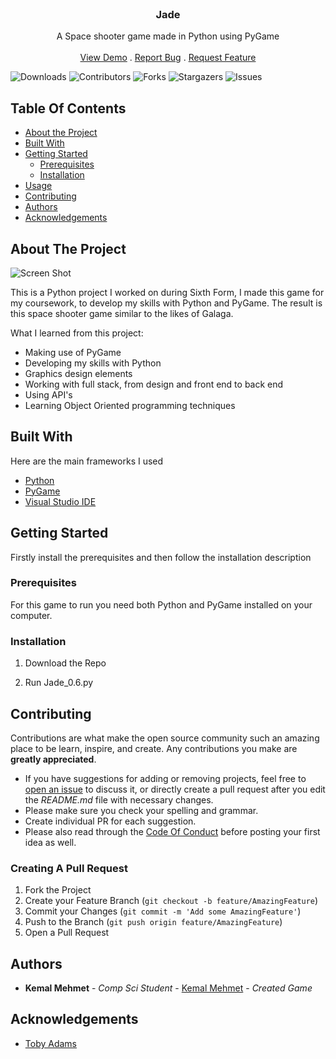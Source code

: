<br/>
<p align="center">
  <h3 align="center">Jade</h3>

  <p align="center">
    A Space shooter game made in Python using PyGame
    <br/>
    <br/>
    <a href="https://github.com/kabuto-mk7/Jade">View Demo</a>
    .
    <a href="https://github.com/kabuto-mk7/Jade/issues">Report Bug</a>
    .
    <a href="https://github.com/kabuto-mk7/Jade/issues">Request Feature</a>
  </p>
</p>

![Downloads](https://img.shields.io/github/downloads/kabuto-mk7/Jade/total) ![Contributors](https://img.shields.io/github/contributors/kabuto-mk7/Jade?color=dark-green) ![Forks](https://img.shields.io/github/forks/kabuto-mk7/Jade?style=social) ![Stargazers](https://img.shields.io/github/stars/kabuto-mk7/Jade?style=social) ![Issues](https://img.shields.io/github/issues/kabuto-mk7/Jade) 

## Table Of Contents

* [About the Project](#about-the-project)
* [Built With](#built-with)
* [Getting Started](#getting-started)
  * [Prerequisites](#prerequisites)
  * [Installation](#installation)
* [Usage](#usage)
* [Contributing](#contributing)
* [Authors](#authors)
* [Acknowledgements](#acknowledgements)

## About The Project

![Screen Shot](images/screenshot.png)

This is a Python project I worked on during Sixth Form, I made this game for my coursework, to develop my skills with Python and PyGame. The result is this space shooter game similar to the likes of Galaga.

What I learned from this project:

* Making use of PyGame
* Developing my skills with Python
* Graphics design elements
* Working with full stack, from design and front end to back end
* Using API's 
* Learning Object Oriented programming techniques


## Built With

Here are the main frameworks I used

* [Python](https://www.python.org/)
* [PyGame](https://www.pygame.org/news)
* [Visual Studio IDE ](https://visualstudio.microsoft.com/)

## Getting Started

Firstly install the prerequisites and then follow the installation description

### Prerequisites

For this game to run you need both Python and PyGame installed on your computer.

### Installation

1. Download the Repo 

2. Run Jade_0.6.py

## Contributing

Contributions are what make the open source community such an amazing place to be learn, inspire, and create. Any contributions you make are **greatly appreciated**.
* If you have suggestions for adding or removing projects, feel free to [open an issue](https://github.com/kabuto-mk7/Jade/issues/new) to discuss it, or directly create a pull request after you edit the *README.md* file with necessary changes.
* Please make sure you check your spelling and grammar.
* Create individual PR for each suggestion.
* Please also read through the [Code Of Conduct](https://github.com/kabuto-mk7/Jade/blob/main/CODE_OF_CONDUCT.md) before posting your first idea as well.

### Creating A Pull Request

1. Fork the Project
2. Create your Feature Branch (`git checkout -b feature/AmazingFeature`)
3. Commit your Changes (`git commit -m 'Add some AmazingFeature'`)
4. Push to the Branch (`git push origin feature/AmazingFeature`)
5. Open a Pull Request

## Authors

* **Kemal Mehmet** - *Comp Sci Student* - [Kemal Mehmet](www.Github.com/kabuto-mk7) - *Created Game*

## Acknowledgements

* [Toby Adams](https://github.com/TobyAdams2)
